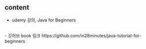 ## content
- udemy 강의, Java for Beginners
</br>
- 깃허브 book 링크
  https://github.com/in28minutes/java-tutorial-for-beginners
